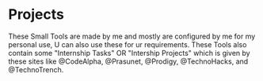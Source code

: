 # Projects
These Small Tools are made by me and mostly are configured by me for my personal use, U can also use these for ur requirements.
These Tools also contain some "Internship Tasks" OR "Intership Projects" which is given by these sites like @CodeAlpha, @Prasunet, @Prodigy, @TechnoHacks, and @TechnoTrench.
